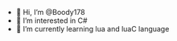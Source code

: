 - 👋 Hi, I’m @Boody178
- 👀 I’m interested in C#
- 🌱 I’m currently learning lua and luaC language

<!---
Boody178/Boody178 is a ✨ special ✨ repository because its `README.md` (this file) appears on your GitHub profile.
You can click the Preview link to take a look at your changes.
--->
